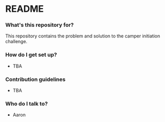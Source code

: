# README #

### What's this repository for? ###

This repository contains the problem and solution to the camper initiation challenge. 

### How do I get set up? ###

* TBA

### Contribution guidelines ###

* TBA

### Who do I talk to? ###

* Aaron